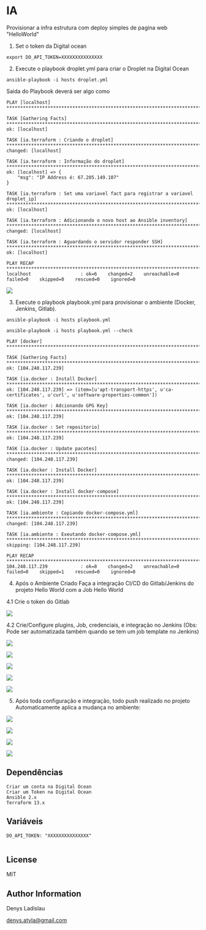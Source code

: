 IA
=========

Provisionar a infra estrutura com deploy simples de pagina web "HelloWorld"

1. Set o token da Digital ocean 

```
export DO_API_TOKEN=XXXXXXXXXXXXXXX
```

2. Execute o playbook droplet.yml para criar o Droplet na Digital Ocean
```
ansible-playbook -i hosts droplet.yml
```

Saida do Playbook deverá ser algo como 

```
PLAY [localhost] *****************************************************************************************************************************************************************************************************************

TASK [Gathering Facts] ***********************************************************************************************************************************************************************************************************
ok: [localhost]

TASK [ia.terraform : Criando o droplet] ******************************************************************************************************************************************************************************************
changed: [localhost]

TASK [ia.terraform : Informação do droplet] **************************************************************************************************************************************************************************************
ok: [localhost] => {
    "msg": "IP Address é: 67.205.149.107"
}

TASK [ia.terraform : Set uma variavel fact para registrar a variavel droplet_ip] *************************************************************************************************************************************************
ok: [localhost]

TASK [ia.terraform : Adicionando o novo host ao Ansible inventory] ***************************************************************************************************************************************************************
changed: [localhost]

TASK [ia.terraform : Aguardando o servidor responder SSH] ************************************************************************************************************************************************************************
ok: [localhost]

PLAY RECAP ***********************************************************************************************************************************************************************************************************************
localhost                  : ok=6    changed=2    unreachable=0    failed=0    skipped=0    rescued=0    ignored=0

```

![](/images/image1.PNG)


3. Execute o playbook playbook.yml para provisionar o ambiente (Docker, Jenkins, Gitlab).

```
ansible-playbook -i hosts playbook.yml

ansible-playbook -i hosts playbook.yml --check

PLAY [docker] *******************************************************************************************************************************************************************************************************************************

TASK [Gathering Facts] **********************************************************************************************************************************************************************************************************************
ok: [104.248.117.239]

TASK [ia.docker : Install Docker] ***********************************************************************************************************************************************************************************************************
ok: [104.248.117.239] => (item=[u'apt-transport-https', u'ca-certificates', u'curl', u'software-properties-common'])

TASK [ia.docker : Adcionando GPG Key] *******************************************************************************************************************************************************************************************************
ok: [104.248.117.239]

TASK [ia.docker : Set repositorio] **********************************************************************************************************************************************************************************************************
ok: [104.248.117.239]

TASK [ia.docker : Update pacotes] ***********************************************************************************************************************************************************************************************************
changed: [104.248.117.239]

TASK [ia.docker : Install Docker] ***********************************************************************************************************************************************************************************************************
ok: [104.248.117.239]

TASK [ia.docker : Install docker-compose] ***************************************************************************************************************************************************************************************************
ok: [104.248.117.239]

TASK [ia.ambiente : Copiando docker-compose.yml] ********************************************************************************************************************************************************************************************
changed: [104.248.117.239]

TASK [ia.ambiente : Exeutando docker-compose.yml] *******************************************************************************************************************************************************************************************
skipping: [104.248.117.239]

PLAY RECAP **********************************************************************************************************************************************************************************************************************************
104.248.117.239            : ok=8    changed=2    unreachable=0    failed=0    skipped=1    rescued=0    ignored=0

```

4. Após o Ambiente Criado Faça a integração CI/CD do Gitlab/Jenkins do projeto Hello World com a Job Hello World

4.1 Crie o token do Gitlab

![](/images/image2.PNG)


4.2 Crie/Configure plugins, Job, credenciais, e integração no Jenkins (Obs: Pode ser automatizada também quando se tem um job template no Jenkins)

![](/images/image3.PNG)

![](/images/image4.PNG)

![](/images/image5.PNG)

![](/images/image6.PNG)

![](/images/image7.PNG)


5. Após toda configuração e integração, todo push realizado no projeto Automaticamente aplica a mudança no ambiente:

![](/images/image8.PNG)

![](/images/image9.PNG)

![](/images/image10.PNG)

![](/images/image11.PNG)


Dependências
------------
```
Criar um conta na Digital Ocean
Criar um Token na Digital Ocean 
Ansible 2.x
Terraform 13.x
```

Variáveis
--------------

```
DO_API_TOKEN: "XXXXXXXXXXXXXXX"


```

License
-------

MIT

Author Information
------------------

Denys Ladislau

denys.atyla@gmail.com

